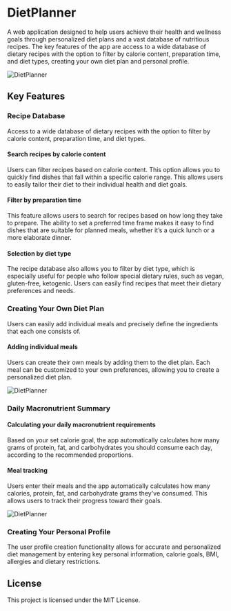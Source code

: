 # DietPlanner
 A web application designed to help users achieve their health and wellness goals through personalized diet plans and a vast database of nutritious recipes. The key features of the app are access to a wide database of dietary recipes with the option to filter by calorie content, preparation time, and diet types, creating your own diet plan and personal profile. 

 ![DietPlanner](https://github.com/LadyAmely/DietPlanner-.NET-React.js-PostgreSQL/blob/master/diet-planner-main.png)
 
## Key Features

### Recipe Database
Access to a wide database of dietary recipes with the option to filter by calorie content, preparation time, and diet types.

#### Search recipes by calorie content
Users can filter recipes based on calorie content. This option allows you to quickly find dishes that fall within a specific calorie range. This allows users to easily tailor their diet to their individual health and diet goals.

#### Filter by preparation time
This feature allows users to search for recipes based on how long they take to prepare. The ability to set a preferred time frame makes it easy to find dishes that are suitable for planned meals, whether it’s a quick lunch or a more elaborate dinner.

#### Selection by diet type
The recipe database also allows you to filter by diet type, which is especially useful for people who follow special dietary rules, such as vegan, gluten-free, ketogenic. Users can easily find recipes that meet their dietary preferences and needs.

### Creating Your Own Diet Plan
Users can easily add individual meals and precisely define the ingredients that each one consists of.

#### Adding individual meals
Users can create their own meals by adding them to the diet plan. Each meal can be customized to your own preferences, allowing you to create a personalized diet plan.

![DietPlanner](https://github.com/LadyAmely/DietPlanner-.NET-React.js-PostgreSQL/blob/master/diet-planner-planner.png)
### Daily Macronutrient Summary

#### Calculating your daily macronutrient requirements

Based on your set calorie goal, the app automatically calculates how many grams of protein, fat, and carbohydrates you should consume each day, according to the recommended proportions.

#### Meal tracking 

Users enter their meals and the app automatically calculates how many calories, protein, fat, and carbohydrate grams they've consumed. This allows users to track their progress toward their goals.

![DietPlanner](https://github.com/LadyAmely/DietPlanner-.NET-React.js-PostgreSQL/blob/master/diet-planner-summary-calories.png)

### Creating Your Personal Profile

The user profile creation functionality allows for accurate and personalized diet management by entering key personal information, calorie goals, BMI, allergies and dietary restrictions.

## License

This project is licensed under the MIT License.

